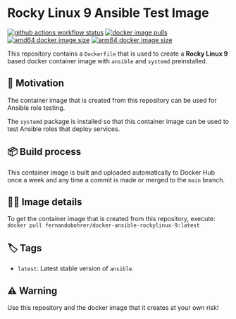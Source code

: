 # Rocky Linux 9 Ansible Test Image

[![github actions workflow status][github-actions-workflow-status-badge]][github-actions-workflow-status-link]
[![docker image pulls][docker-image-pulls-badge]][docker-image-pulls-link]
[![amd64 docker image size][amd64-docker-image-size-badge]][amd64-docker-image-size-link]
[![arm64 docker image size][arm64-docker-image-size-badge]][arm64-docker-image-size-link]

This repository contains a `Dockerfile` that is used to create a **Rocky Linux 9** based docker container image with `ansible` and `systemd` preinstalled.

## 🚀 Motivation

The container image that is created from this repository can be used for Ansible role testing.

The `systemd` package is installed so that this container image can be used to test Ansible roles that deploy services.

## 📦 Build process

This container image is built and uploaded automatically to Docker Hub once a week and any time a commit is made or merged to the `main` branch.

## 🧑‍💻 Image details

To get the container image that is created from this repository, execute: `docker pull fernandobohrer/docker-ansible-rockylinux-9:latest`

## 🏷️ Tags

- `latest`: Latest stable version of `ansible`.

## ⚠️ Warning

Use this repository and the docker image that it creates at your own risk!

[amd64-docker-image-size-badge]: https://img.shields.io/docker/image-size/fernandobohrer/docker-ansible-rockylinux-9?arch=amd64&style=flat-square&logo=docker&logoColor=white&label=amd64%20image%20size&labelColor=black&cacheSeconds=300
[amd64-docker-image-size-link]: https://hub.docker.com/r/fernandobohrer/docker-ansible-rockylinux-9/tags/
[arm64-docker-image-size-badge]: https://img.shields.io/docker/image-size/fernandobohrer/docker-ansible-rockylinux-9?arch=arm64&style=flat-square&logo=docker&logoColor=white&label=arm64%20image%20size&labelColor=black&cacheSeconds=300
[arm64-docker-image-size-link]: https://hub.docker.com/r/fernandobohrer/docker-ansible-rockylinux-9/tags/
[docker-image-pulls-badge]: https://img.shields.io/docker/pulls/fernandobohrer/docker-ansible-rockylinux-9?style=flat-square&logo=docker&logoColor=white&label=pulls&labelColor=black&cacheSeconds=300
[docker-image-pulls-link]: https://hub.docker.com/r/fernandobohrer/docker-ansible-rockylinux-9/
[github-actions-workflow-status-badge]: https://img.shields.io/github/actions/workflow/status/fernandobohrer/docker-ansible-rockylinux-9/build-test-and-push-docker-image.yml?branch=main&event=push&style=flat-square&logo=github&logoColor=white&label=Build%2C%20test%20and%20push%20docker%20image&labelColor=black&cacheSeconds=300
[github-actions-workflow-status-link]: https://github.com/fernandobohrer/docker-ansible-rockylinux-9/actions/workflows/build-test-and-push-docker-image.yml
